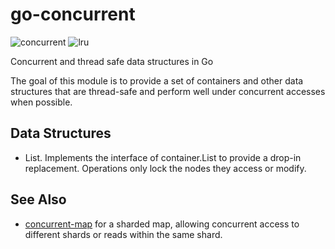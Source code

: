 # go-concurrent
![concurrent](https://github.com/Stef-Sijben/go-concurrent/workflows/concurrent/badge.svg)
![lru](https://github.com/Stef-Sijben/go-concurrent/workflows/lru/badge.svg)

Concurrent and thread safe data structures in Go

The goal of this module is to provide a set of containers and other data
structures that are thread-safe and perform well under concurrent
accesses when possible.

## Data Structures

* List. Implements the interface of container.List to provide a drop-in
  replacement. Operations only lock the nodes they access or modify.

## See Also

* [concurrent-map](https://github.com/orcaman/concurrent-map) for a
  sharded map, allowing concurrent access to different shards or reads
  within the same shard.
